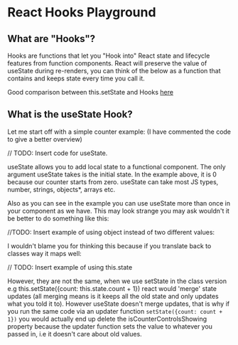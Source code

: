 # React Hooks Playground

## What are "Hooks"?

Hooks are functions that let you "Hook into" React state and lifecycle features from function components. React will preserve the value of useState during re-renders, you can think of the below as a function that contains and keeps state every time you call it.

Good comparison between this.setState and Hooks [here](https://reactjs.org/docs/hooks-state.html)

## What is the useState Hook?

Let me start off with a simple counter example: (I have commented the code to give a better overview)

// TODO: Insert code for useState.

useState allows you to add local state to a functional component. The only argument useState takes is the initial state. In the example above, it is 0 because our counter starts from zero. useState can take most JS types, number, strings, objects\*, arrays etc.

Also as you can see in the example you can use useState more than once in your component as we have. This may look strange you may ask wouldn't it be better to do something like this:

//TODO: Insert example of using object instead of two different values:

I wouldn't blame you for thinking this because if you translate back to classes way it maps well:

// TODO: Insert example of using this.state

However, they are not the same, when we use setState in the class version e.g this.setState({count: this.state.count + 1}) react would 'merge' state updates (all merging means is it keeps all the old state and only updates what you told it to). However useState doesn't merge updates, that is why if you run the same code via an updater function `setState({count: count + 1})` you would actually end up delete the isCounterControlsShowing property because the updater function sets the value to whatever you passed in, i.e it doesn't care about old values.
